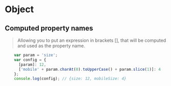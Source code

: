 # Object

## Computed property names

> Allowing you to put an expression in brackets [], that will be computed and used as the property name.

```js
    var param = 'size';
    var config = {
      [param]: 12,
      ['mobile' + param.charAt(0).toUpperCase() + param.slice(1)]: 4
    };
    console.log(config); // {size: 12, mobileSize: 4}
```